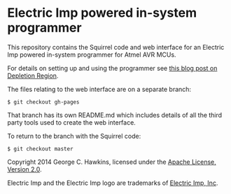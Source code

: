# Electric Imp powered in-system programmer

This repository contains the Squirrel code and web interface for an Electric Imp powered in-system programmer for Atmel AVR MCUs.

For details on setting up and using the programmer see [this blog post on Depletion Region](XXX).

The files relating to the web interface are on a separate branch:

    $ git checkout gh-pages

That branch has its own README.md which includes details of all the third party tools used to create the web interface.

To return to the branch with the Squirrel code:

    $ git checkout master

Copyright 2014 George C. Hawkins, licensed under the [Apache License, Version 2.0](http://www.apache.org/licenses/LICENSE-2.0).

Electric Imp and the Electric Imp logo are trademarks of [Electric Imp, Inc](http://electricimp.com/).
